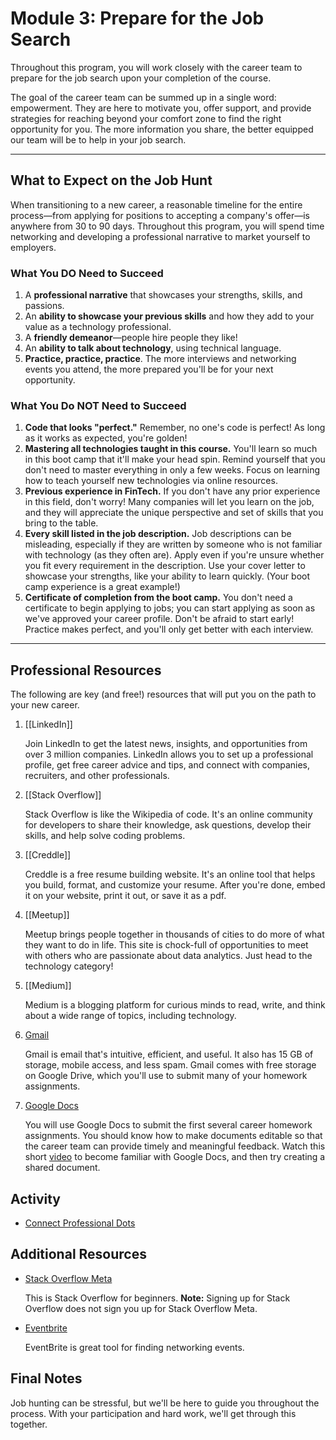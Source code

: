 
# Module 3: Prepare for the Job Search

Throughout this program, you will work closely with the career team to prepare for the job search upon your completion of the course. 

The goal of the career team can be summed up in a single word: empowerment. They are here to motivate you, offer support, and provide strategies for reaching beyond your comfort zone to find the right opportunity for you. The more information you share, the better equipped our team will be to help in your job search.

---

## What to Expect on the Job Hunt

When transitioning to a new career, a reasonable timeline for the entire process—from applying for positions to accepting a company's offer—is anywhere from 30 to 90 days. Throughout this program, you will spend time networking and developing a professional narrative to market yourself to employers.

### What You DO Need to Succeed

1. A **professional narrative** that showcases your strengths, skills, and passions.
2. An **ability to showcase your previous skills** and how they add to your value as a technology professional.
3. A **friendly demeanor**—people hire people they like!
4. An **ability to talk about technology**, using technical language.
5. **Practice, practice, practice**. The more interviews and networking events you attend, the more prepared you'll be for your next opportunity.

### What You Do NOT Need to Succeed

1. **Code that looks "perfect."** Remember, no one's code is perfect! As long as it works as expected, you're golden!
2. **Mastering all technologies taught in this course.** You'll learn so much in this boot camp that it'll make your head spin. Remind yourself that you don't need to master everything in only a few weeks. Focus on learning how to teach yourself new technologies via online resources.
3. **Previous experience in FinTech.** If you don't have any prior experience in this field, don't worry! Many companies will let you learn on the job, and they will appreciate the unique perspective and set of skills that you bring to the table.
4. **Every skill listed in the job description.** Job descriptions can be misleading, especially if they are written by someone who is not familiar with technology (as they often are). Apply even if you're unsure whether you fit every requirement in the description. Use your cover letter to showcase your strengths, like your ability to learn quickly. (Your boot camp experience is a great example!)
5. **Certificate of completion from the boot camp.** You don't need a certificate to begin applying to jobs; you can start applying as soon as we've approved your career profile. Don't be afraid to start early! Practice makes perfect, and you'll only get better with each interview.

---

## Professional Resources

The following are key (and free!) resources that will put you on the path to your new career.

1. [[LinkedIn]][](http://linkedin.com/)
  
    Join LinkedIn to get the latest news, insights, and opportunities from over 3 million companies. LinkedIn allows you to set up a professional profile, get free career advice and tips, and connect with companies, recruiters, and other professionals.


2. [[Stack Overflow]][](http://stackoverflow.com/)
  
    Stack Overflow is like the Wikipedia of code. It's an online community for developers to share their knowledge, ask questions, develop their skills, and help solve coding problems.


3. [[Creddle]][](http://creddle.io/)
  
    Creddle is a free resume building website. It's an online tool that helps you build, format, and customize your resume. After you're done, embed it on your website, print it out, or save it as a pdf. 


4. [[Meetup]][](http://meetup.com/)
  
    Meetup brings people together in thousands of cities to do more of what they want to do in life. This site is chock-full of opportunities to meet with others who are passionate about data analytics. Just head to the technology category!


5. [[Medium]][](https://medium.com/)
  
    Medium is a blogging platform for curious minds to read, write, and think about a wide range of topics, including technology. 


6. [Gmail](https://accounts.google.com/SignUp?hl=en)
  
    Gmail is email that's intuitive, efficient, and useful. It also has 15 GB of storage, mobile access, and less spam. Gmail comes with free storage on Google Drive, which you'll use to submit many of your homework assignments.


7. [Google Docs](https://www.google.com/docs/about/)
  
    You will use Google Docs to submit the first several career homework assignments. You should know how to make documents editable so that the career team can provide timely and meaningful feedback. Watch this short [video](https://drive.google.com/open?id=0B5RxKVA2sWhqN2lnNVZnVmRBclk) to become familiar with Google Docs, and then try creating a shared document.

## Activity

* [Connect Professional Dots](connect-professional-dots.md)

## Additional Resources

* [Stack Overflow Meta](http://meta.stackoverflow.com/)

  This is Stack Overflow for beginners. **Note:** Signing up for Stack Overflow does not sign you up for Stack Overflow Meta.

* [Eventbrite](https://www.eventbrite.com/)

  EventBrite is great tool for finding networking events.

## Final Notes

Job hunting can be stressful, but we'll be here to guide you throughout the process. With your participation and hard work, we'll get through this together.
